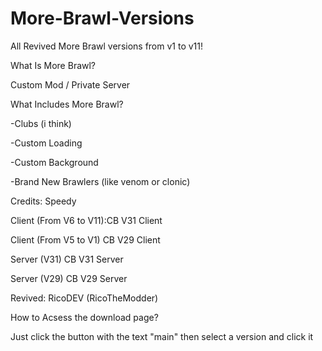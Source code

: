 # More-Brawl-Versions
All Revived More Brawl versions from v1 to v11!

What Is More Brawl?

Custom Mod / Private Server

What Includes More Brawl?

-Clubs (i think)

-Custom Loading

-Custom Background

-Brand New Brawlers (like venom or clonic)

Credits: Speedy

Client (From V6 to V11):CB V31 Client

Client (From V5 to V1) CB V29 Client

Server (V31) CB V31 Server

Server (V29) CB V29 Server

Revived: RicoDEV (RicoTheModder)

How to Acsess the download page?

Just click the button with the text "main" then select a version and click it
